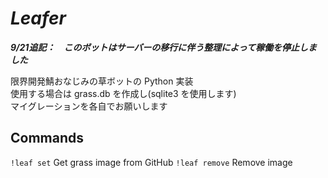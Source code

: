 # **_Leafer_**

***9/21追記：　このボットはサーバーの移行に伴う整理によって稼働を停止しました***

限界開発鯖おなじみの草ボットの Python 実装  
使用する場合は grass.db を作成し(sqlite3 を使用します)  
マイグレーションを各自でお願いします

## Commands
`!leaf set` Get grass image from GitHub
`!leaf remove` Remove image
